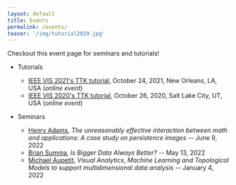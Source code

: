 ```yaml
---
layout: default
title: Events
permalink: /events/
teaser: '/img/tutorial2019.jpg'
---
```


Checkout this event page for seminars and tutorials!


- Tutorials
  - [IEEE VIS 2021's TTK tutorial](https://topology-tool-kit.github.io/ieeeVis2021Tutorial.html), October 24, 2021, New Orleans, LA, USA (*online event*)
  - [IEEE VIS 2020's TTK tutorial](https://topology-tool-kit.github.io/ieeeVis2020Tutorial.html), October 26, 2020, Salt Lake City, UT, USA (*online event*)

- Seminars
  - <a href='../seminars/index.html#adams22'>Henry Adams</a>,
  *The unreasonably effective interaction between math and
applications: A case study on persistence images* -- June 9, 2022
  - <a href='../seminars/index.html#summa22'>Brian Summa</a>,
  *Is Bigger Data Always Better?* -- May 13, 2022
  - <a href='../seminars/index.html#aupetit22'>Michael Aupetit</a>,
  *Visual Analytics, Machine Learning and Topological Models to support 
multidimensional data analysis* -- January 4, 2022
<!-- - Training -->

